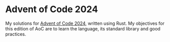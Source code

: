 # Advent of Code 2024

My solutions for [Advent of Code 2024](https://adventofcode.com/2024), written
using Rust. My objectives for this edition of AoC are to learn the language,
its standard library and good practices.
